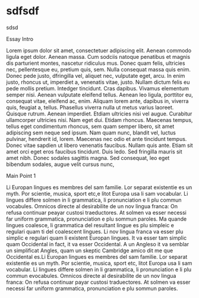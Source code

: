 # sdfsdf
sdsd


Essay Intro

Lorem ipsum dolor sit amet, consectetuer adipiscing elit. Aenean commodo ligula eget dolor. Aenean massa. Cum sodciis natoque penatibus et magnis dis parturient montes, nascetur ridiculus mus. Donec quam felis, ultricies nec, pellentesque eu, pretium quis, sem. Nulla consequat massa quis enim. Donec pede justo, dfringilla vel, aliquet nec, vulputate eget, arcu. In enim justo, rhoncus ut, imperdiet a, venenatis vitae, justo. Nullam dictum felis eu pede mollis pretium. Intedger tincidunt. Cras dapibus. Vivamus elementum semper nisi. Aenean vulputate eleifend tellus. Aenean leo ligula, porttitor eu, consequat vitae, eleifend ac, enim. Aliquam lorem ante, dapibus in, viverra quis, feugiat a, tellus. Phasellus viverra nulla ut metus varius laoreet. Quisque rutrum. Aenean imperdiet. Etdiam ultricies nisi vel augue. Curabitur ullamcorper ultricies nisi. Nam eget dui. Etidam rhoncus. Maecenas tempus, tellus eget condimentum rhoncus, sem quam semper libero, sit amet adipiscing sem neque sed ipsum. Nam quam nunc, blandit vel, luctus pulvinar, hendrerit id, lorem. Maecenas nec odio et ante tincidunt tempus. Donec vitae sapdien ut libero venenatis faucibus. Nullam quis ante. Etiam sit amet orci eget eros faucibus tincidunt. Duis ledo. Sed fringilla mauris sit amet nibh. Donec sodales sagittis magna. Sed consequat, leo eget bibendum sodales, augue velit cursus nunc,

Main Point 1

Li Europan lingues es membres del sam familie. Lor separat existentie es un myth. Por scientie, musica, sport etc,e litot Europa usa li sam vocabular. Li lingues differe solmen in li grammatica, li pronunciation e li plu commun vocabules. Omnicos directe al desirabilite de un nov lingua franca: On refusa continuar peayar custosi traeductores. At solmen va esser necessi far uniform grammatica, pronunciation e plu sommun paroles. Ma quande lingues coalesce, li grammatica del resultant lingue es plu simpleic e regulari quam ti del coalescent lingues. Li nov lingua franca va esser plu simplic e regulari quam li existent Europan lingues. It va esser tam simplic quam Occidental in fact, it va esser Occidental. A un Angleso it va semblar un simplificat Angles, quam un skeptic Cambridge amico dit me que Occidental es.Li Europan lingues es membres del sam familie. Lor separat existentie es un myth. Por scientie, musica, sport etc, litot Europa usa li sam vocabular. Li lingues differe solmen in li grammatica, li pronunciation e li plu commun evocabules. Omnicos directe al desirabilite de un nov lingua franca: On refusa continuar payar custosi traduectores. At solmen va esser necessi far uniform grammatica, pronunciation e plu sommun paroles.
